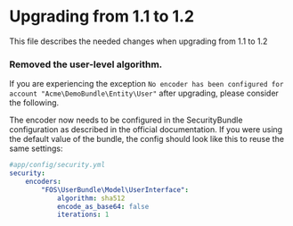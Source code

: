 Upgrading from 1.1 to 1.2
=========================

This file describes the needed changes when upgrading from 1.1 to 1.2

### Removed the user-level algorithm.

If you are experiencing the exception `No encoder has been configured for account "Acme\DemoBundle\Entity\User"` after upgrading, please consider the following.

The encoder now needs to be configured in the SecurityBundle configuration
as described in the official documentation. If you were using the default
value of the bundle, the config should look like this to reuse the same settings:

```yaml
#app/config/security.yml
security:
    encoders:
        "FOS\UserBundle\Model\UserInterface":
            algorithm: sha512
            encode_as_base64: false
            iterations: 1
```
